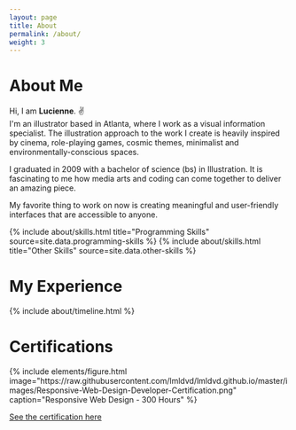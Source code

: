 ```yaml
---
layout: page
title: About
permalink: /about/
weight: 3
---
```


# About Me

Hi, I am **Lucienne**. :v:<br>
I'm an illustrator based in Atlanta, where I work as a visual information specialist. The illustration approach to the work I create is heavily inspired by cinema, role-playing games, cosmic themes, minimalist and environmentally-conscious spaces.

I graduated in 2009 with a bachelor of science (bs) in Illustration. It is fascinating to me how media arts and coding can come together to deliver an amazing piece.

My favorite thing to work on now is creating meaningful and user-friendly interfaces that are accessible to anyone.

<div class="row">
{% include about/skills.html title="Programming Skills" source=site.data.programming-skills %}
{% include about/skills.html title="Other Skills" source=site.data.other-skills %}
</div>

# My Experience 

<div class="row">
{% include about/timeline.html %}
</div>

# Certifications

<div class="row">
  {% include elements/figure.html image="https://raw.githubusercontent.com/lmldvd/lmldvd.github.io/master/images/Responsive-Web-Design-Developer-Certification.png" caption="Responsive Web Design - 300 Hours" %}

[See the certification here](https://www.freecodecamp.org/certification/lmldvd/responsive-web-design)
 

  </div>
